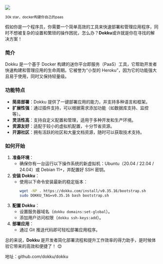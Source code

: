 <img src="/assets/image/250319-dokku.png"/>

<small>30k star，docker构建你自己的paas</small>

假如你是一个程序员，你需要一个简单高效的工具来快速部署和管理应用程序，同时不想被复杂的设置和繁琐的操作困扰，怎么办？**Dokku**或许就是你在寻找的解决方案！

### 简介
Dokku 是一个基于 Docker 构建的迷你平台即服务（PaaS）工具，它帮助开发者快速构建和管理应用的生命周期。它被誉为“小型的 Heroku”，因为它的功能强大且易于使用，同时又保持轻量级。

### 功能特点
- **简易部署**：Dokku 提供了一键部署应用的能力，并支持多种语言和框架。
- **扩展性强**：通过插件支持，可以根据需求添加功能（如数据库支持、监控等）。
- **灵活性高**：支持自定义配置和管理，适用于多种开发和生产环境。
- **资源友好**：适配于较小的虚拟机配置，十分节省资源。
- **开源社区**：拥有活跃的社区和大量文档资源，随时可以获取技术支持。

### 如何开始
1. **准备环境**：
   - 确保你有一台运行以下操作系统的新虚拟机：Ubuntu（20.04 / 22.04 / 24.04）或 Debian 11+，并配置好 SSH 密钥。
2. **安装 Dokku**：
   - 使用以下命令安装最新的稳定版本：
     ```bash
     wget -NP . https://dokku.com/install/v0.35.16/bootstrap.sh
     sudo DOKKU_TAG=v0.35.16 bash bootstrap.sh
     ```
3. **配置 Dokku**：
   - 设置服务器域名（`dokku domains:set-global`）。
   - 添加用户访问权限（`dokku ssh-keys:add`）。
4. **部署应用**：
   - 通过 Git 推送代码即可轻松部署应用程序。


总的来说，**Dokku** 是开发者简化部署流程和提升工作效率的得力助手，是时候体验它带来的高效和便捷了！ 😊

地址：github.com/dokku/dokku